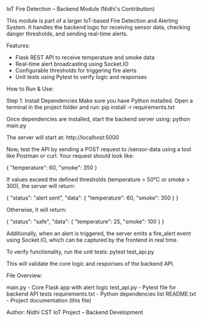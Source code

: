 IoT Fire Detection – Backend Module (Nidhi's Contribution)

This module is part of a larger IoT-based Fire Detection and Alerting System. It handles the backend logic for receiving sensor data, checking danger thresholds, and sending real-time alerts.


Features:

- Flask REST API to receive temperature and smoke data
- Real-time alert broadcasting using Socket.IO
- Configurable thresholds for triggering fire alerts
- Unit tests using Pytest to verify logic and responses

How to Run & Use:

Step 1: Install Dependencies
Make sure you have Python installed. Open a terminal in the project folder and run:
pip install -r requirements.txt

Once dependencies are installed, start the backend server using:
python main.py

The server will start at:
http://localhost:5000

Now, test the API by sending a POST request to /sensor-data using a tool like Postman or curl. Your request should look like:

{
  "temperature": 60,
  "smoke": 350
}

If values exceed the defined thresholds (temperature > 50°C or smoke > 300), the server will return:

{
  "status": "alert sent",
  "data": { "temperature": 60, "smoke": 350 }
}

Otherwise, it will return:

{
  "status": "safe",
  "data": { "temperature": 25, "smoke": 100 }
}

Additionally, when an alert is triggered, the server emits a fire_alert event using Socket.IO, which can be captured by the frontend in real time.

To verify functionality, run the unit tests:
pytest test_api.py

This will validate the core logic and responses of the backend API.

File Overview:

main.py          - Core Flask app with alert logic
test_api.py      - Pytest file for backend API tests
requirements.txt - Python dependencies list
README.txt       - Project documentation (this file)

Author: Nidhi
CST IoT Project – Backend Development
